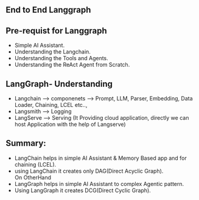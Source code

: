 ## End to End Langgraph

## Pre-requist for Langgraph
- Simple AI Assistant.   
- Understanding the Langchain.
- Understanding the Tools and Agents.
- Understanding the ReAct Agent from Scratch.

## LangGraph- Understanding
- Langchain -->  componenets --> Prompt, LLM, Parser, Embedding, Data Loader, Chaining, LCEL etc..,
- Langsmith --> Logging 
- LangServe --> Serving (It Providing cloud application, directly we can host Application with the help of Langserve)

## Summary:
- LangChain helps in simple AI Assistant & Memory Based app and for chaining (LCEL).
- using LangChain it creates only DAG(Direct Acyclic Graph).</Br>
On OtherHand</Br>
- LangGraph helps in simple AI Assistant to complex Agentic pattern.
- Using LangGraph it creates DCG(Direct Cyclic Graph).
